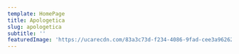 ```yaml
---
template: HomePage
title: Apologetica
slug: apologetica
subtitle: ''
featuredImage: 'https://ucarecdn.com/83a3c73d-f234-4086-9fad-cee3a9626230/'
---
```


